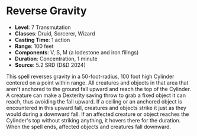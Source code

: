 # Reverse Gravity

- **Level**: 7 Transmutation
- **Classes**: Druid, Sorcerer, Wizard
- **Casting Time**: 1 action
- **Range**: 100 feet
- **Components**: V, S, M (a lodestone and iron filings)
- **Duration**: Concentration, 1 minute
- **Source**: 5.2 SRD (D&D 2024)

This spell reverses gravity in a 50-foot-radius, 100 foot high Cylinder centered on a point within range. All creatures and objects in that area that aren't anchored to the ground fall upward and reach the top of the Cylinder. A creature can make a Dexterity saving throw to grab a fixed object it can reach, thus avoiding the fall upward. If a ceiling or an anchored object is encountered in this upward fall, creatures and objects strike it just as they would during a downward fall. If an affected creature or object reaches the Cylinder's top without striking anything, it hovers there for the duration. When the spell ends, affected objects and creatures fall downward.

